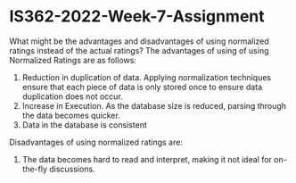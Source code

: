 # IS362-2022-Week-7-Assignment

What might be the advantages and disadvantages of using normalized ratings instead of the actual ratings?
The advantages of using  of using Normalized Ratings are as follows:
1.	Reduction in duplication of data. Applying normalization techniques ensure that each piece of data is only stored once to ensure data duplication does not occur. 
2.	Increase in Execution. As the database size is reduced, parsing through the data becomes quicker. 
3.	Data in the database is consistent

Disadvantages of using normalized ratings are:
1.	The data becomes hard to read and interpret, making it not ideal for on-the-fly discussions. 
